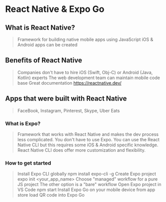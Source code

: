 # React Native & Expo Go

## What is React Native?
> Framework for building native mobile apps using JavaScript
> iOS & Android apps can be created

## Benefits of React Native
> Companies don't have to hire iOS (Swift, Obj-C) or Android (Java, Kotlin) experts
> The web development team can maintain mobile code base
> Great documentation
 > https://reactnative.dev/

## Apps that were built with React Native
> FaceBook, Instagram, Pinterest, Skype, Uber Eats

### What is Expo?
> Framework that works with React Native and makes the dev process less complicated.
> You don't have to use Expo. You can use the React Native CLI but this requires some iOS & Android specific knowledge.
> React Native CLI does offer more customization and flexibility.

### How to get started
> Install Expo CLI globally
  > npm install expo-cli -g
> Create Expo project
  > expo init <your_app_name>
  > Choose "managed" workflow for a pure JS project
  > The other option is a "bare" workflow
> Open Expo project in VS Code
  > npm start
> Install Expo Go on your mobile device from app store
  > load QR code into Expo Go
